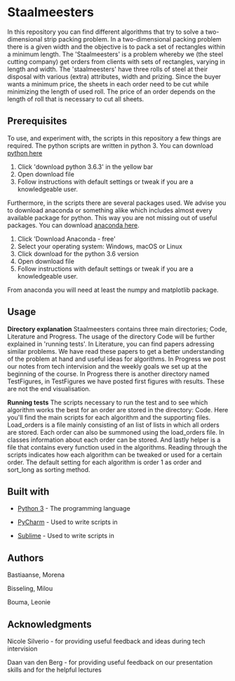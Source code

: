 # Staalmeesters
In this repository you can find different algorithms that try to solve a two-dimensional strip packing problem. In a
two-dimensional packing problem there is a given width and the objective is to pack a set of rectangles within a 
minimum length. The 'Staalmeesters' is a problem whereby we (the steel cutting company) get orders from clients with
sets of rectangles, varying in length and width. The 'staalmeesters' have three rolls of steel at their disposal with various (extra) attributes, width and prizing. Since the buyer wants a minimum price, the sheets in each order need to be cut while minimizing the length of used roll. The price of an order depends on the length of roll that is necessary to cut all sheets. 

## Prerequisites
To use, and experiment with, the scripts in this repository a few things are required. The python scripts are written in python 3. You can download [python here](https://www.python.org/downloads/)
1. Click 'download python 3.6.3' in the yellow bar 
2. Open download file
3. Follow instructions with default settings or tweak if you are a knowledgeable user. 

Furthermore, in the scripts there are several packages used. We advise you to download anaconda or something alike which includes almost every available package for python. This way you are not missing out of useful packages. You can download [anaconda here](https://conda.io/docs/user-guide/install/download.html).
1. Click 'Download Anaconda - free'
2. Select your operating system: Windows, macOS or Linux
3. Click download for the python 3.6 version
4. Open download file
5. Follow instructions with default settings or tweak if you are a knowledgeable user.

From anaconda you will need at least the numpy and matplotlib package. 

## Usage
**Directory explanation**
Staalmeesters contains three main directories; Code, Literature and Progress. The usage of the directory Code will be further explained in 'running tests'. In Literature, you can find papers adressing similar problems. We have read these papers to get a better understanding of the problem at hand and useful ideas for algorithms. In Progress we post our notes from tech intervision and the weekly goals we set up at the beginning of the course. In Progress there is another directory named TestFigures, in TestFigures we have posted first figures with results. These are not the end visualisation. 

**Running tests** 
The scripts necessary to run the test and to see which algorithm works the best for an order are stored in the directory: Code. Here you'll find the main scripts for each algorithm and the supporting files. Load_orders is a file mainly consisting of an list of lists in which all orders are stored. Each order can also be summoned using the load_orders file. In classes information about each order can be stored. And lastly helper is a file that contains every function used in the algorithms. Reading through the scripts indicates how each algorithm can be tweaked or used for a certain order. The default setting for each algorithm is order 1 as order and sort_long as sorting method. 

## Built with
- [Python 3](https://www.python.org/downloads/) - The programming language

- [PyCharm](https://www.jetbrains.com/pycharm/) - Used to write scripts in

- [Sublime](https://www.sublimetext.com/) - Used to write scripts in

## Authors
Bastiaanse, Morena

Bisseling, Milou

Bouma, Leonie

## Acknowledgments
Nicole Silverio - for providing useful feedback and ideas during tech intervision

Daan van den Berg - for providing useful feedback on our presentation skills and for the helpful lectures








